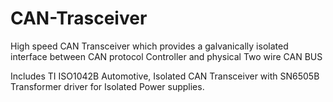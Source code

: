 # CAN-Trasceiver
High speed CAN Transceiver which provides a galvanically isolated interface between CAN protocol Controller and physical Two wire CAN BUS

Includes TI ISO1042B Automotive, Isolated CAN Transceiver with SN6505B Transformer driver for Isolated Power supplies.
